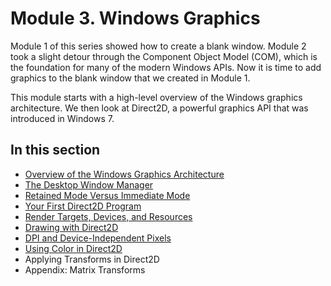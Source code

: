 <!-- https://docs.microsoft.com/en-us/windows/win32/learnwin32/module-3---windows-graphics -->
# Module 3. Windows Graphics

Module 1 of this series showed how to create a blank window. Module 2 took a slight detour through the Component Object Model (COM), which is the foundation for many of the modern Windows APIs. Now it is time to add graphics to the blank window that we created in Module 1.

This module starts with a high-level overview of the Windows graphics architecture. We then look at Direct2D, a powerful graphics API that was introduced in Windows 7.

## In this section

- [Overview of the Windows Graphics Architecture](./overview-of-the-windows-graphics-architecture.md)
- [The Desktop Window Manager](./the-window-desktop-manager.md)
- [Retained Mode Versus Immediate Mode](./retained-mode-versus-immediate-mode.md)
- [Your First Direct2D Program](./your-first-direct2d-program.md)
- [Render Targets, Devices, and Resources](./render-targets-devices-and-resources.md)
- [Drawing with Direct2D](./drawing-with-direct2d.md)
- [DPI and Device-Independent Pixels](./dpi-and-device-independent-pixels.md)
- [Using Color in Direct2D](./using-color-in-direct2d.md)
- Applying Transforms in Direct2D
- Appendix: Matrix Transforms
